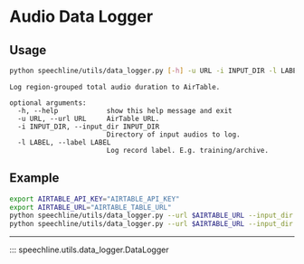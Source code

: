 # Audio Data Logger

## Usage

```sh title="example_data_logger.sh"
python speechline/utils/data_logger.py [-h] -u URL -i INPUT_DIR -l LABEL
```

```
Log region-grouped total audio duration to AirTable.

optional arguments:
  -h, --help            show this help message and exit
  -u URL, --url URL     AirTable URL.
  -i INPUT_DIR, --input_dir INPUT_DIR
                        Directory of input audios to log.
  -l LABEL, --label LABEL
                        Log record label. E.g. training/archive.
```

## Example

```sh title="example_data_logger.sh"
export AIRTABLE_API_KEY="AIRTABLE_API_KEY"
export AIRTABLE_URL="AIRTABLE_TABLE_URL"
python speechline/utils/data_logger.py --url $AIRTABLE_URL --input_dir dropbox/ --label archive
python speechline/utils/data_logger.py --url $AIRTABLE_URL --input_dir training/ --label training
```

---

::: speechline.utils.data_logger.DataLogger